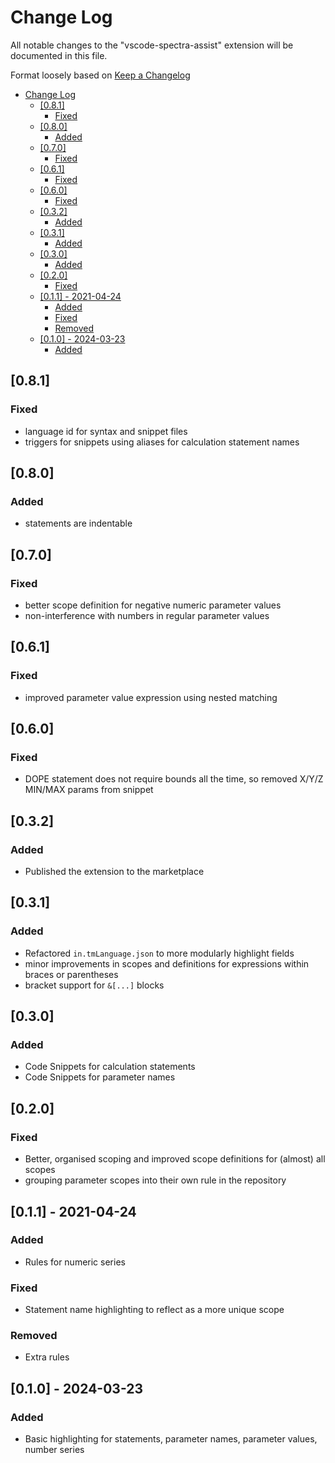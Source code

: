 # Change Log

All notable changes to the "vscode-spectra-assist" extension will be documented in this file.

Format loosely based on [Keep a Changelog](http://keepachangelog.com/)

- [Change Log](#change-log)
  - [\[0.8.1\]](#081)
    - [Fixed](#fixed)
  - [\[0.8.0\]](#080)
    - [Added](#added)
  - [\[0.7.0\]](#070)
    - [Fixed](#fixed-1)
  - [\[0.6.1\]](#061)
    - [Fixed](#fixed-2)
  - [\[0.6.0\]](#060)
    - [Fixed](#fixed-3)
  - [\[0.3.2\]](#032)
    - [Added](#added-1)
  - [\[0.3.1\]](#031)
    - [Added](#added-2)
  - [\[0.3.0\]](#030)
    - [Added](#added-3)
  - [\[0.2.0\]](#020)
    - [Fixed](#fixed-4)
  - [\[0.1.1\] - 2021-04-24](#011---2021-04-24)
    - [Added](#added-4)
    - [Fixed](#fixed-5)
    - [Removed](#removed)
  - [\[0.1.0\] - 2024-03-23](#010---2024-03-23)
    - [Added](#added-5)

## [0.8.1]

### Fixed

- language id for syntax and snippet files
- triggers for snippets using aliases for calculation statement names

## [0.8.0]

### Added

- statements are indentable

## [0.7.0]

### Fixed

- better scope definition for negative numeric parameter values
- non-interference with numbers in regular parameter values

## [0.6.1]

### Fixed

- improved parameter value expression using nested matching

## [0.6.0]

### Fixed

- DOPE statement does not require bounds all the time, so removed X/Y/Z MIN/MAX params from snippet

## [0.3.2]

### Added

- Published the extension to the marketplace

## [0.3.1]

### Added

- Refactored `in.tmLanguage.json` to more modularly highlight fields
- minor improvements in scopes and definitions for expressions within braces or parentheses
- bracket support for `&[...]` blocks

## [0.3.0]

### Added

- Code Snippets for calculation statements
- Code Snippets for parameter names

## [0.2.0]

### Fixed

- Better, organised scoping and improved scope definitions for (almost) all scopes
- grouping parameter scopes into their own rule in the repository

## [0.1.1] - 2021-04-24

### Added

- Rules for numeric series

### Fixed

- Statement name highlighting to reflect as a more unique scope

### Removed

- Extra rules

## [0.1.0] - 2024-03-23

### Added

- Basic highlighting for statements, parameter names, parameter values, number series
